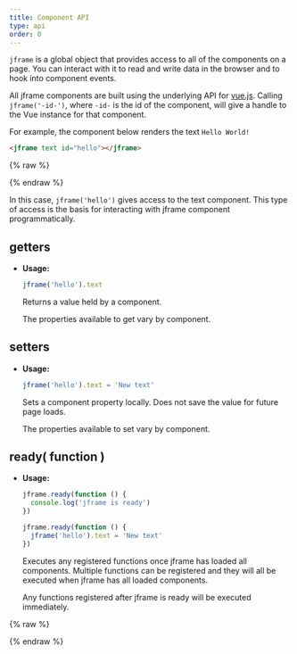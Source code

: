 ```yaml
---
title: Component API
type: api
order: 0
---
```


`jframe` is a global object that provides access to all of the components on a page. You can interact with it to read and write data in the browser and to hook into component events.

All jframe components are built using the underlying API for [vue.js](https://vuejs.org). Calling `jframe('-id-')`, where `-id-` is the id of the component, will give a handle to the Vue instance for that component.

For example, the component below renders the text `Hello World!`

``` html
<jframe text id="hello"></jframe>
```
{% raw %}
<div class="demo">
  <jframe text id="hello"></jframe>
</div>
{% endraw %}

In this case, `jframe('hello')` gives access to the text component. This type of access is the basis for interacting with jframe component programmatically.

## getters

- **Usage:**

  ``` js
  jframe('hello').text
  ```

  Returns a value held by a component.

  The properties available to get vary by component.

## setters

- **Usage:**

  ``` js
  jframe('hello').text = 'New text'
  ```

  Sets a component property locally. Does not save the value for future page loads.

  The properties available to set vary by component.

## ready( function )

- **Usage:**

  ``` js
  jframe.ready(function () {
    console.log('jframe is ready')
  })

  jframe.ready(function () {
    jframe('hello').text = 'New text'
  })
  ```

  Executes any registered functions once jframe has loaded all components. Multiple functions can be registered and they will all be executed when jframe has all loaded components.

  Any functions registered after jframe is ready will be executed immediately.

{% raw %}
<script>
  // jframe snippet code
  (function(s,i,m,p,l,e,r){
    e=i.createElement(m),r=i.getElementsByTagName(m)[0],e.src=l+'j?i='+[].map.call(i.querySelectorAll(p),function(f){return f.id})+'',s[p]={f:[],ready:function(c){s[p].f.push(c)}},r.parentNode.insertBefore(e,r)
  })(window,document,'script','jframe','//jfra.me/v0/');
</script>
{% endraw %}
